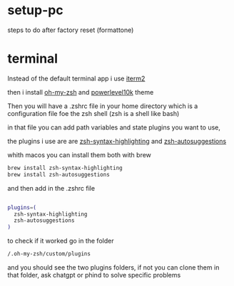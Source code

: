 # setup-pc
steps to do after factory reset (formattone)  

# terminal 
Instead of the default terminal app i use [iterm2](https://iterm2.com/downloads.html)

then i install [oh-my-zsh](https://ohmyz.sh/#install) and [powerlevel10k](https://github.com/romkatv/powerlevel10k) theme

Then you will have a .zshrc file in your home directory which is a configuration file foe the zsh shell (zsh is a shell like bash)

in that file you can add path variables and state plugins you want to use,

the plugins i use are are [zsh-syntax-highlighting](zsh-syntax-highlighting) and [zsh-autosuggestions](https://github.com/zsh-users/zsh-autosuggestions/blob/master/INSTALL.md)

whith macos you can install them both with brew

```bash
brew install zsh-syntax-highlighting
brew install zsh-autosuggestions
```
and then add in the .zshrc file
```bash

plugins=(
  zsh-syntax-highlighting
  zsh-autosuggestions
)
```

to check if it worked go in the folder 
```bash
/.oh-my-zsh/custom/plugins
```
and you should see the two plugins folders, if not you can clone them in that folder, ask chatgpt or phind to solve specific problems





